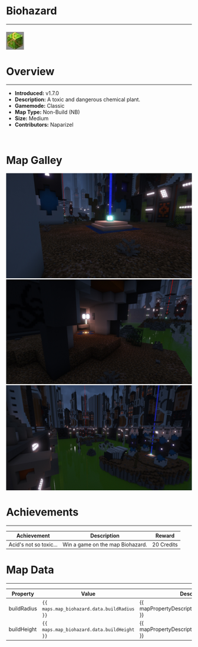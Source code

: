 <!-- replace _map_ with the actual map name -->
<!-- change gamemode type for the Map data description  -->
# Biohazard

***

#### ![biohazardicon](../assets/maps/biohazard/biohazard-icon.jpg)

# Overview
***
- **Introduced:** v1.7.0
- **Description:** A toxic and dangerous chemical plant.
- **Gamemode:** Classic
- **Map Type:** Non-Build (NB)
- **Size:** Medium
- **Contributors:** Naparizel

<br />  

# Map Galley
![Biohazard - Beacon](../assets/maps/biohazard/biohazard-beacon.jpg '')
![Biohazard - Spawn](../assets/maps/biohazard/biohazard-spawn.jpg '')
![Biohazard - Middle](../assets/maps/biohazard/biohazard-overview.jpg '')

# Achievements
***

| Achievement | Description | Reward |
| ----- | ----- | ------ |
| Acid's not so toxic... | Win a game on the map Biohazard. | 20 Credits |



# Map Data
***

| Property | Value | Description |
| ----------- | ----------- | ------ |
| buildRadius |`{{ maps.map_biohazard.data.buildRadius }}`| {{ mapPropertyDescriptions.buildRadius.classic }} |
| buildHeight |`{{ maps.map_biohazard.data.buildHeight }}`| {{ mapPropertyDescriptions.buildHeight.classic }} |
